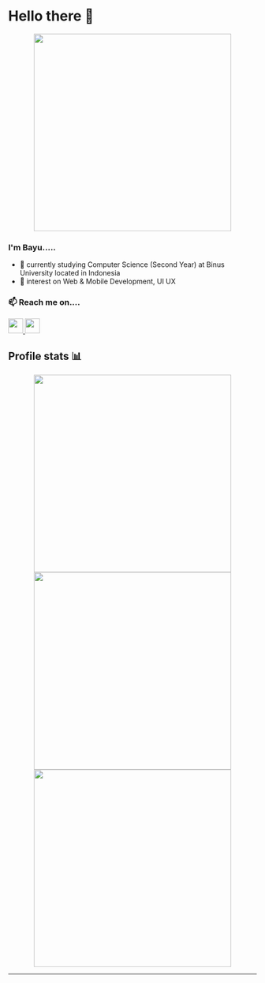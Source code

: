 # Hello there 👋


<p align="center">
  <img width="400" src="https://media.giphy.com/media/12mRllHWXpt4M8/giphy.gif">
</p>

### I'm Bayu.....

- 🔭 currently studying Computer Science (Second Year) at Binus University located in Indonesia
- 🌱 interest on Web & Mobile Development, UI UX

### 📫 Reach me on....

<a href="https://www.linkedin.com/in/bayu-ferdiman">
   <img width=30 src="https://media-exp1.licdn.com/dms/image/C560BAQHaVYd13rRz3A/company-logo_200_200/0/1638831589865?e=2159024400&v=beta&t=dpaLynvZ2NeUb2hNZNXCWDXJ1R-2LkkQ-rMrfhWvNvs"/>
</a>
<a href="https://www.behance.net/bayuferdiman" target="_blank">
    <img width=30 src="https://cdn.worldvectorlogo.com/logos/behance-1.svg"/>
</a>
<!-- - [Linkedin](https://www.linkedin.com/in/bayu-ferdiman), [Behance](https://www.behance.net/bayuferdiman) -->


## Profile stats 📊

<div align="center">
    <img width="400" src="https://github-readme-streak-stats.herokuapp.com/?user=frdmn12&theme=dark">
    <img width="400" src="https://github-readme-stats.vercel.app/api?username=frdmn12&theme=dark">
</div>
<div align="center">
    <img width="400" src="https://github-readme-stats.vercel.app/api/top-langs/?username=frdmn12&layout=compact&theme=dark">
</div>

--------

